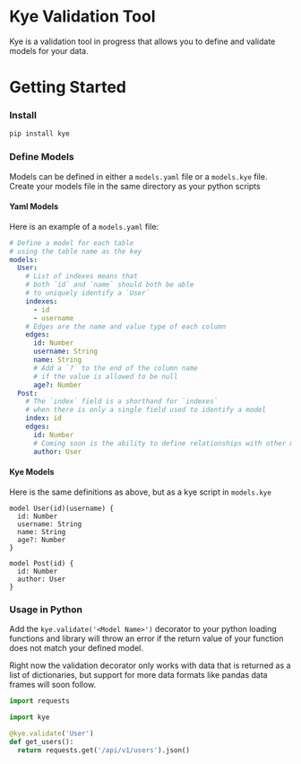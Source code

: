 # Kye Validation Tool
Kye is a validation tool in progress that allows you to define and validate
models for your data.

# Getting Started

### Install
```bash
pip install kye
```

### Define Models
Models can be defined in either a `models.yaml` file or a `models.kye` file. Create your models file in the same directory as your python scripts


#### Yaml Models
Here is an example of a `models.yaml` file:
```yaml
# Define a model for each table
# using the table name as the key
models:
  User:
    # List of indexes means that
    # both `id` and `name` should both be able
    # to uniquely identify a `User`
    indexes:
      - id
      - username
    # Edges are the name and value type of each column
    edges:
      id: Number
      username: String
      name: String
      # Add a `?` to the end of the column name
      # if the value is allowed to be null
      age?: Number
  Post:
    # The `index` field is a shorthand for `indexes`
    # when there is only a single field used to identify a model
    index: id
    edges:
      id: Number
      # Coming soon is the ability to define relationships with other models
      author: User
```

#### Kye Models
Here is the same definitions as above, but as a kye script in `models.kye`
```kye
model User(id)(username) {
  id: Number
  username: String
  name: String
  age?: Number
}

model Post(id) {
  id: Number
  author: User
}
```

### Usage in Python
Add the `kye.validate('<Model Name>')` decorator to your python loading
functions and library will throw an error if the return value of your
function does not match your defined model.

Right now the validation decorator only works with data that is returned
as a list of dictionaries, but support for more data formats like pandas data frames will soon follow.

```python
import requests

import kye

@kye.validate('User')
def get_users():
  return requests.get('/api/v1/users').json()
```